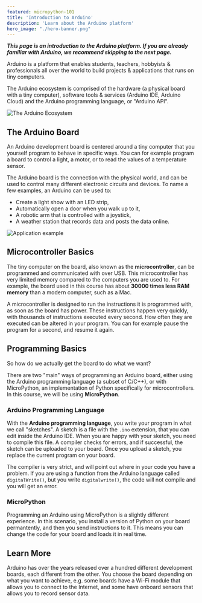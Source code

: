 ```yaml
---
featured: micropython-101
title: 'Introduction to Arduino'
description: 'Learn about the Arduino platform'
hero_image: "./hero-banner.png"
---
```


***This page is an introduction to the Arduino platform. If you are already familiar with Arduino, we recommend skipping to the next page.***

Arduino is a platform that enables students, teachers, hobbyists & professionals all over the world to build projects & applications that runs on tiny computers.

The Arduino ecosystem is comprised of the hardware (a physical board with a tiny computer), software tools & services (Arduino IDE, Arduino Cloud) and the Arduino programming language, or "Arduino API".

![The Arduino Ecosystem]()

## The Arduino Board

An Arduino development board is centered around a tiny computer that you yourself program to behave in specific ways. You can for example program a board to control a light, a motor, or to read the values of a temperature sensor.

The Arduino board is the connection with the physical world, and can be used to control many different electronic circuits and devices. To name a few examples, an Arduino can be used to:
- Create a light show with an LED strip,
- Automatically open a door when you walk up to it,
- A robotic arm that is controlled with a joystick,
- A weather station that records data and posts the data online.

![Application example]()


## Microcontroller Basics

The tiny computer on the board, also known as the **microcontroller**, can be programmed and communicated with over USB. This microcontroller has very limited memory compared to the computers you are used to. For example, the board used in this course has about **30000 times less RAM memory** than a modern computer, such as a Mac.

A microcontroller is designed to run the instructions it is programmed with, as soon as the board has power. These instructions happen very quickly, with thousands of instructions executed every second. How often they are executed can be altered in your program. You can for example pause the program for a second, and resume it again.

## Programming Basics

So how do we actually get the board to do what we want?

There are two "main" ways of programming an Arduino board, either using the Arduino programming language (a subset of C/C++), or with MicroPython, an implementation of Python specifically for microcontrollers. In this course, we will be using **MicroPython**. 

### Arduino Programming Language

With the **Arduino programming language**, you write your program in what we call "sketches". A sketch is a file with the `.ino` extension, that you can edit inside the Arduino IDE. When you are happy with your sketch, you need to compile this file. A compiler checks for errors, and if successful, the sketch can be uploaded to your board. Once you upload a sketch, you replace the current program on your board.

The compiler is very strict, and will point out where in your code you have a problem. If you are using a function from the Arduino language called `digitalWrite()`, but you write `digitalwrite()`, the code will not compile and you will get an error.

### MicroPython

Programming an Arduino using MicroPython is a slightly different experience. In this scenario, you install a version of Python on your board permantently, and then you send instructions to it. This means you can change the code for your board and loads it in real time.



## Learn More

Arduino has over the years released over a hundred different development boards, each different from the other. You choose the board depending on what you want to achieve, e.g. some boards have a Wi-Fi module that allows you to connect to the Internet, and some have onboard sensors that allows you to record sensor data.